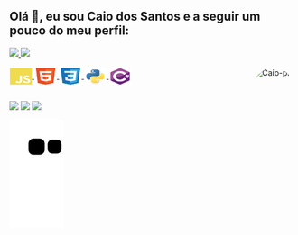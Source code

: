 ## Olá 👋, eu sou Caio dos Santos e a seguir um pouco do meu perfil:
<div align="top">
  <a href="https://github.com/CaioodosSantos">
  <img height="150em" src="https://github-readme-stats.vercel.app/api?username=CaioodosSantos&show_icons=true&theme=merko&include_all_commits=true&count_private=true"/>
<img height="150em" src="https://github-readme-stats.vercel.app/api/top-langs/?username=CaioodosSantos&layout=compact&langs_count=7&theme=merko"/>
</div>
  
 <div style="display: inline_block"><br>
  <img align="center" alt="Caio-Js" height="30" width="40" src="https://raw.githubusercontent.com/devicons/devicon/master/icons/javascript/javascript-plain.svg">
  <img align="center" alt="Caio-HTML" height="30" width="40" src="https://raw.githubusercontent.com/devicons/devicon/master/icons/html5/html5-original.svg">
  <img align="center" alt="Caio-CSS" height="30" width="40"
src="https://raw.githubusercontent.com/devicons/devicon/master/icons/css3/css3-original.svg">
  <img align="center" alt="Caio-Python" height="30" width="40"
src="https://raw.githubusercontent.com/devicons/devicon/master/icons/python/python-original.svg">
  <img align="center" alt="Caio-Csharp" height="30" width="40" src="https://raw.githubusercontent.com/devicons/devicon/master/icons/csharp/csharp-original.svg">
  <img align="right" alt="Caio-pic" height="170" style="border-radius:50px;" src="https://d1iczm3wxxz9zd.cloudfront.net/6552d782-6354-4afb-a7f3-b7484a14578f/000000-0000000002/25770767981370036975688956241219185033477121758362037418514079106812261452087/ITEM_PREVIEW1.png">
</div>
  
  ##
  
<div>     
  <a href = "mailto:ccaio.456@gmail.com.com"><img src="https://img.shields.io/badge/-Gmail-%23333?style=for-the-badge&logo=gmail&logoColor=white" target="_blank"></a>
  <a href = "https://www.linkedin.com/in/caio-dos-santos-rodrigues-055060200/" target="_blank"><img src="https://img.shields.io/badge/-LinkedIn-%230077B5?style=for-the-badge&logo=linkedin&logoColor=white" target="_blank"></a>
   <a href = "https://mintable.app/art/item/NFT-Bored-Ape-Student-NFT-Bored-Ape-Student-is-a-collection-of-exclusive-visual-arts/ftwtM15Vk4_rcyG"  target="_blank"><img src="https://img.shields.io/badge/Bitcoin-000000?style=for-the-badge&logo=bitcoin&logoColor=white" target="_blank"></a>
  
   ![Snake animation](https://github.com/CaioodosSantos/CaioodosSantos/blob/output/github-contribution-grid-snake.svg)
  
</div>

